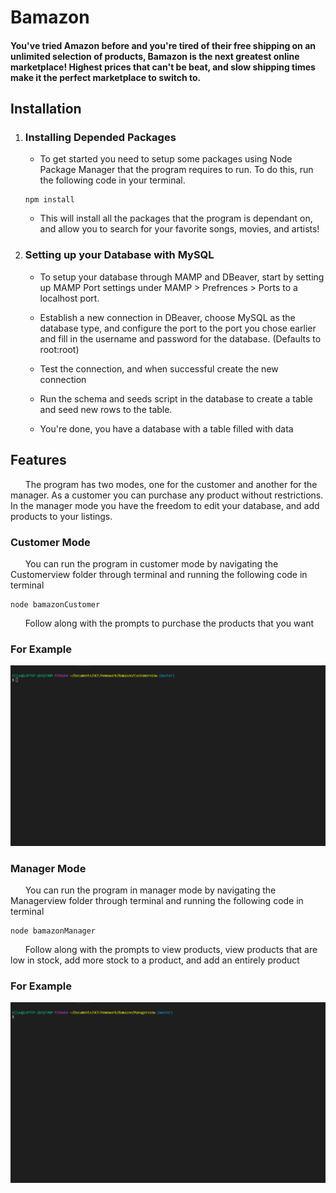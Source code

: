 # Bamazon 

#### You've tried Amazon before and you're tired of their free shipping on an unlimited selection of products,  Bamazon is the next greatest online marketplace! Highest prices that can't be beat, and slow shipping times make it the perfect marketplace to switch to.

## **Installation**

1. ### Installing Depended Packages ###

    * To get started you need to setup some packages using Node Package Manager that the program requires to run. To do this, run the following code in your terminal. 

    ```
    npm install
    ```

    * This will install all the packages that the program is dependant on, and allow you to search for your favorite songs, movies, and artists!

2. ### Setting up your Database with MySQL ###

    * To setup your database through MAMP and DBeaver, start by setting up MAMP Port settings under MAMP > Prefrences > Ports to a localhost port.

    * Establish a new connection in DBeaver, choose MySQL as the database type, and configure the port to the port you chose earlier and fill in the username and password for the database. (Defaults to root:root)

    * Test the connection, and when successful create the new connection

    * Run the schema and seeds script in the database to create a table and seed new rows to the table. 

    * You're done, you have a database with a table filled with data

## **Features**

&nbsp;&nbsp;&nbsp;&nbsp;&nbsp;&nbsp;The program has two modes, one for the customer and another for the manager. As a customer you can purchase any product without restrictions. In the manager mode you have the freedom to edit your database, and add products to your listings.

### Customer Mode ###

&nbsp;&nbsp;&nbsp;&nbsp;&nbsp;&nbsp;You can run the program in customer mode by navigating the Customerview folder through terminal and running the following code in terminal

```
node bamazonCustomer
```

&nbsp;&nbsp;&nbsp;&nbsp;&nbsp;&nbsp;Follow along with the prompts to purchase the products that you want

### For Example ###

![bamazonCustomer](.\assets\cstmrview.gif)

### Manager Mode ###
 
&nbsp;&nbsp;&nbsp;&nbsp;&nbsp;&nbsp;You can run the program in manager mode by navigating the Managerview folder through terminal and running the following code in terminal

```
node bamazonManager
```

&nbsp;&nbsp;&nbsp;&nbsp;&nbsp;&nbsp;Follow along with the prompts to view products, view products that are low in stock, add more stock to a product, and add an entirely product

### For Example ###

![movie-this](.\assets\mngrview.gif)







   










